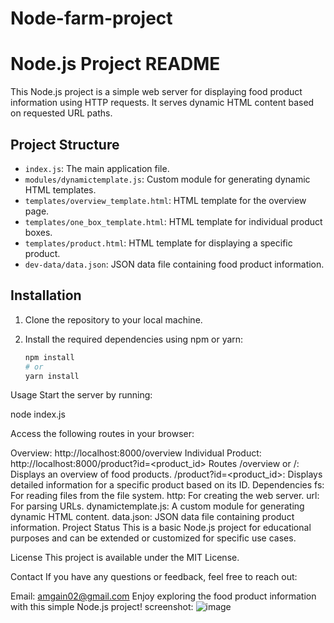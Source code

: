 # Node-farm-project
# Node.js Project README

This Node.js project is a simple web server for displaying food product information using HTTP requests. It serves dynamic HTML content based on requested URL paths.

## Project Structure

- `index.js`: The main application file.
- `modules/dynamictemplate.js`: Custom module for generating dynamic HTML templates.
- `templates/overview_template.html`: HTML template for the overview page.
- `templates/one_box_template.html`: HTML template for individual product boxes.
- `templates/product.html`: HTML template for displaying a specific product.
- `dev-data/data.json`: JSON data file containing food product information.

## Installation

1. Clone the repository to your local machine.
2. Install the required dependencies using npm or yarn:

   ```bash
   npm install
   # or
   yarn install

Usage
Start the server by running:

node index.js

Access the following routes in your browser:

Overview: http://localhost:8000/overview
Individual Product: http://localhost:8000/product?id=<product_id>
Routes
/overview or /: Displays an overview of food products.
/product?id=<product_id>: Displays detailed information for a specific product based on its ID.
Dependencies
fs: For reading files from the file system.
http: For creating the web server.
url: For parsing URLs.
dynamictemplate.js: A custom module for generating dynamic HTML content.
data.json: JSON data file containing product information.
Project Status
This is a basic Node.js project for educational purposes and can be extended or customized for specific use cases.

License
This project is available under the MIT License.

Contact
If you have any questions or feedback, feel free to reach out:

Email: amgain02@gmail.com
Enjoy exploring the food product information with this simple Node.js project!
screenshot:
![image](https://github.com/sammanamgain/Node-farm-project/assets/78356846/c8ff725d-ceb3-43ae-a4ad-400ca8e1ce8d)

